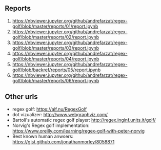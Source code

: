 ## Reports

1. https://nbviewer.jupyter.org/github/andrefarzat/regex-golf/blob/master/reports/01/report.ipynb
1. https://nbviewer.jupyter.org/github/andrefarzat/regex-golf/blob/master/reports/02/report.ipynb
1. https://nbviewer.jupyter.org/github/andrefarzat/regex-golf/blob/master/reports/03/report.ipynb
1. https://nbviewer.jupyter.org/github/andrefarzat/regex-golf/blob/master/reports/04/report.ipynb
1. https://nbviewer.jupyter.org/github/andrefarzat/regex-golf/blob/backref/reports/05/report.ipynb
1. https://nbviewer.jupyter.org/github/andrefarzat/regex-golf/blob/master/reports/06/report.ipynb

## Other urls

* regex golf: https://alf.nu/RegexGolf
* dot vizualizer: http://www.webgraphviz.com/
* Bartoli's automatic regex golf player: http://regex.inginf.units.it/golf/
* Norvig's Regex golf implementation: https://www.oreilly.com/learning/regex-golf-with-peter-norvig
* Best known human anwsers: https://gist.github.com/jonathanmorley/8058871
